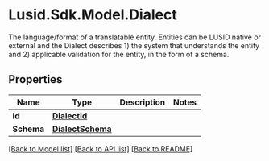 # Lusid.Sdk.Model.Dialect
The language/format of a translatable entity. Entities can be LUSID native or external and the Dialect describes  1) the system that understands the entity and  2) applicable validation for the entity, in the form of a schema.

## Properties

Name | Type | Description | Notes
------------ | ------------- | ------------- | -------------
**Id** | [**DialectId**](DialectId.md) |  | 
**Schema** | [**DialectSchema**](DialectSchema.md) |  | 

[[Back to Model list]](../README.md#documentation-for-models) [[Back to API list]](../README.md#documentation-for-api-endpoints) [[Back to README]](../README.md)

